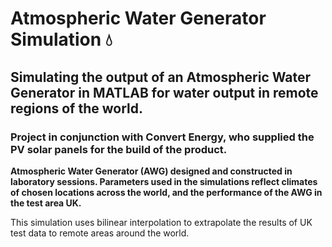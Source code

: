 # Atmospheric Water Generator Simulation :droplet:

## Simulating the output of an Atmospheric Water Generator in MATLAB for water output in remote regions of the world.

### Project in conjunction with Convert Energy, who supplied the PV solar panels for the build of the product.

**Atmospheric Water Generator (AWG) designed and constructed in laboratory sessions. Parameters used in the simulations reflect climates of chosen locations across the world, and the performance of the AWG in the test area UK.**

This simulation uses bilinear interpolation to extrapolate the results of UK test data to remote areas around the world. 